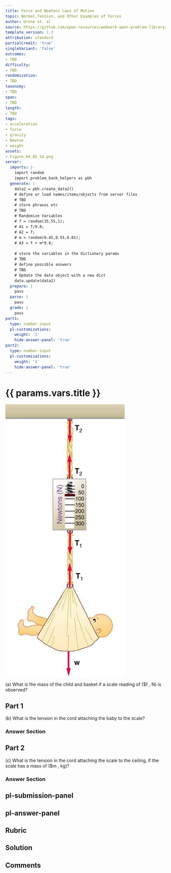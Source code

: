 ```yaml
---
title: Force and Newtons Laws of Motion
topic: Normal,Tension, and Other Examples of Forces
author: Urone et. al
source: https://github.com/open-resources/webwork-open-problem-library/tree/master/Contrib/BrockPhysics/College_Physics_Urone/4.Dynamics_Force_and_Newtons_Laws_of_Motion/Normal_Tension_and_Other_Examples_of_Forces/NU_U17-04-05-006.pg
template_version: 1.3
attribution: standard
partialCredit: 'true'
singleVariant: 'false'
outcomes:
- TBD
difficulty:
- TBD
randomization:
- TBD
taxonomy:
- TBD
span:
- TBD
length:
- TBD
tags:
- acceleration
- force
- gravity
- Newton
- weight
assets:
- Figure_04_05_14.png
server:
  imports: |-
    import random
    import problem_bank_helpers as pbh
  generate: |-
    data2 = pbh.create_data2()
    # define or load names/items/objects from server files
    # TBD
    # store phrases etc
    # TBD
    # Randomize Variables
    # f = random(35,55,1);
    # A1 = f/9.8;
    # A2 = f;
    # m = random(0.45,0.55,0.01);
    # A3 = f + m*9.8;

    # store the variables in the dictionary params
    # TBD
    # define possible answers
    # TBD
    # Update the data object with a new dict
    data.update(data2)
  prepare: |
    pass
  parse: |
    pass
  grade: |
    pass
part1:
  type: number-input
  pl-customizations:
    weight: '1'
    hide-answer-panel: 'true'
part2:
  type: number-input
  pl-customizations:
    weight: '1'
    hide-answer-panel: 'true'
---
```


# {{ params.vars.title }} 

![Baby Weighed with Spring Scale](Figure_04_05_14.png)

(a) What is the mass of the child and basket if a scale reading of ($f , N) is observed?

## Part 1 
(b) What is the tension in the cord attaching the baby to the scale? 


 ### Answer Section

## Part 2 
(c) What is the tension  in the cord attaching the scale to the ceiling, if the scale has a mass of ($m , kg)? 


 ### Answer Section


## pl-submission-panel 


## pl-answer-panel 


## Rubric 


## Solution 


## Comments 


